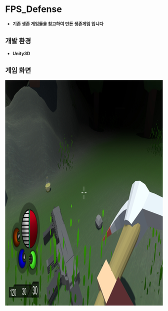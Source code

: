 # FPS_Defense
* **기존 생존 게임들을 참고하여 만든 생존게임 입니다**

## 개발 환경
 * **Unity3D**

## 게임 화면
 <img width="1080" height="720" src="/Screenshot/image01.jpg"></img>
